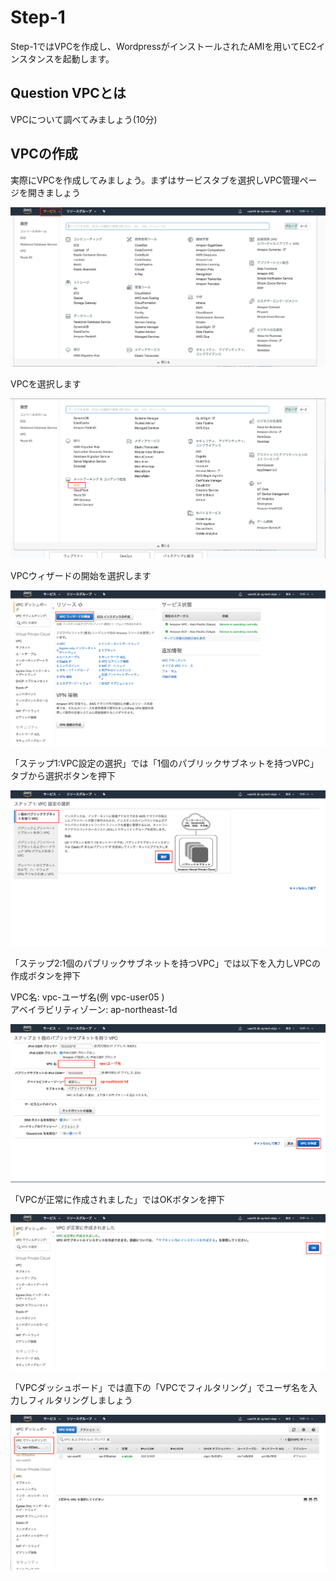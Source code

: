 # Step-1
Step-1ではVPCを作成し、WordpressがインストールされたAMIを用いてEC2インスタンスを起動します。

## Question VPCとは
VPCについて調べてみましょう(10分)

## VPCの作成
実際にVPCを作成してみましょう。まずはサービスタブを選択しVPC管理ページを開きましょう

![vpc-1](./images/vpc-1.png "VPC1")

VPCを選択します

![vpc-2](./images/vpc-2.png "VPC2")

VPCウィザードの開始を選択します

![vpc-3](./images/vpc-3.png "VPC3")

「ステップ1:VPC設定の選択」では「1個のパブリックサブネットを持つVPC」タブから選択ボタンを押下

![vpc-4](./images/vpc-4.png "VPC4")

「ステップ2:1個のパブリックサブネットを持つVPC」では以下を入力しVPCの作成ボタンを押下

VPC名: vpc-ユーザ名(例 vpc-user05 )  
アベイラビリティゾーン: ap-northeast-1d  

![vpc-5](./images/vpc-5.png "VPC5")

「VPCが正常に作成されました」ではOKボタンを押下

![vpc-6](./images/vpc-6.png "VPC6")

「VPCダッシュボード」では直下の「VPCでフィルタリング」でユーザ名を入力しフィルタリングしましょう

![vpc-7](./images/vpc-7.png "VPC7")
